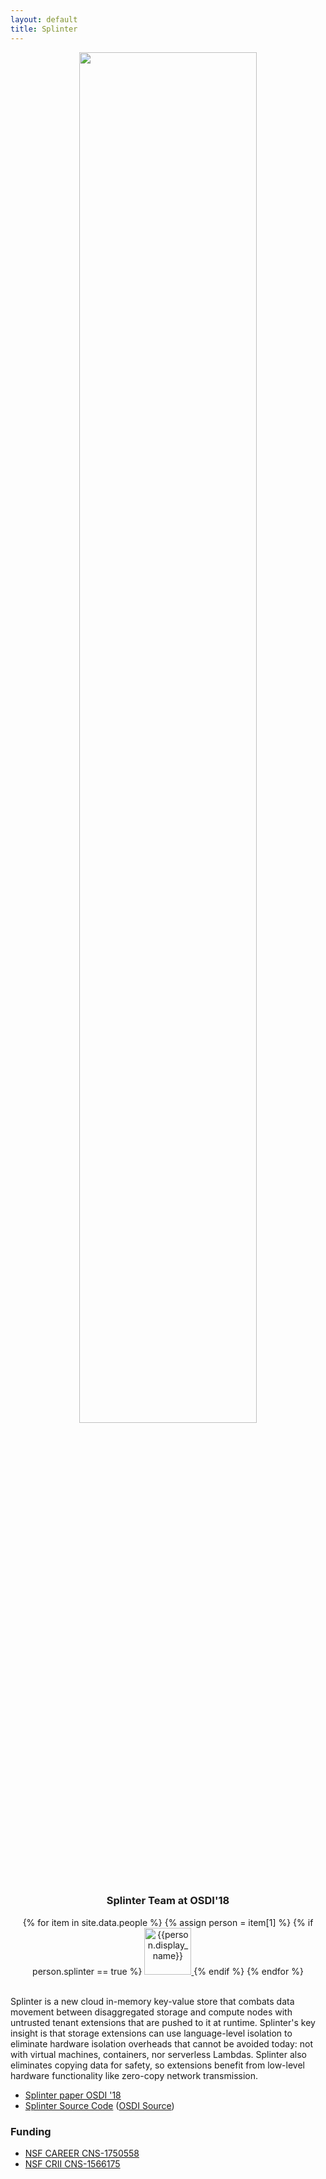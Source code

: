 ```yaml
---
layout: default
title: Splinter
---
```


<center>
<img src="{{ site.baseurl }}/img/splinter/osdi18.jpg" width="75%"/><br>
<h3>Splinter Team at OSDI'18</h3>
</center>

<div class="people" style="width: 100%; text-align: center;">
{% for item in site.data.people %}
  {% assign person = item[1] %}
  {% if person.splinter == true %}
    <span style="text-align: center; display: inline;">
      <a href="{{ person.webpage |escape }}">
         <span>
           <img class="img-circle" src="{{person.headshot}}" alt="{{person.display_name}}" width="75" height="75" alt="{{ person.display_name }}">
         </span>
      </a>
     </span>
  {% endif %}
{% endfor %}
</div>

<br>

Splinter is a new cloud in-memory key-value store that combats data movement
between disaggregated storage and compute nodes with untrusted tenant
extensions that are pushed to it at runtime.  Splinter's key insight is that
storage extensions can use language-level isolation to eliminate hardware
isolation overheads that cannot be avoided today: not with virtual machines,
containers, nor serverless Lambdas. Splinter also eliminates copying data for
safety, so extensions benefit from low-level hardware functionality like
zero-copy network transmission.
 - [Splinter paper OSDI '18](https://www.usenix.org/node/222600)
 - [Splinter Source Code](https://github.com/utah-scs/splinter/) ([OSDI Source](https://github.com/utah-scs/splinter/releases/tag/v1.0))

### Funding
 - [NSF CAREER CNS-1750558](https://www.nsf.gov/awardsearch/showAward?AWD_ID=1750558&HistoricalAwards=false)
 - [NSF CRII CNS-1566175](https://www.nsf.gov/awardsearch/showAward?AWD_ID=1566175&HistoricalAwards=false)
